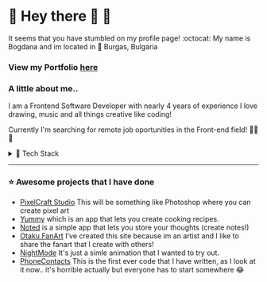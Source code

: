 # :space_invader: Hey there 👋 :space_invader:
It seems that you have stumbled on my profile page!  :octocat:
My name is Bogdana and im located in :round_pushpin: Burgas, Bulgaria

### View my Portfolio [here](https://zzergy.github.io/portfolio/)
### A little about me..
  I am a Frontend Software Developer with nearly 4 years of experience
  I love drawing, music and all things creative like coding!

  Currently I'm searching for remote job oportunities in the Front-end field! :tada::tada::tada:

<details>
<summary>🌱 Tech Stack</summary>
 • React • JavaSript • TypeScript • HTML5 • CSS3 • SASS • SCSS • Jest • Redux / Redux Toolkit • Axios • REST Api • React Querry • Fontawesome 5/6 • Firebase JS SDK • React Router • SemanticUi React • Bootstrap • Ant Design • MaterialUI • Notistack • Tailwind
</details>

---
### :star: Awesome projects that I have done
- [PixelCraft Studio](https://github.com/zzergy/pixel-craft-studio) This will be something like Photoshop where you can create pixel art
-  [Yummy](https://github.com/zzergy/Yummy) which is an app that lets you create cooking recipes.
- [Noted](https://github.com/zzergy/Noted) is a simple app that lets you store your thoughts (create notes!)
- [Otaku FanArt](https://github.com/zzergy/Otaku-Fanart) I've created this site because im an artist and I like to share the fanart that I create with others!
- [NightMode](https://github.com/zzergy/NightMode) It's just a simle animation that I wanted to try out.
- [PhoneContacts](https://github.com/zzergy/PhoneContacts) This is the first ever code that I have written, as I look at it now.. it's horrible actually but everyone has to start somewhere :joy:
